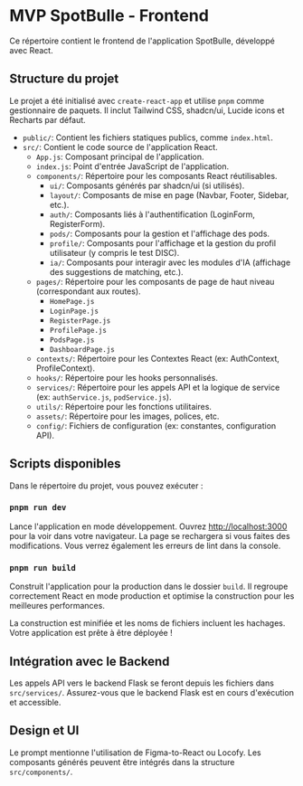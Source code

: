 # MVP SpotBulle - Frontend

Ce répertoire contient le frontend de l'application SpotBulle, développé avec React.

## Structure du projet

Le projet a été initialisé avec `create-react-app` et utilise `pnpm` comme gestionnaire de paquets. Il inclut Tailwind CSS, shadcn/ui, Lucide icons et Recharts par défaut.

- `public/`: Contient les fichiers statiques publics, comme `index.html`.
- `src/`: Contient le code source de l'application React.
  - `App.js`: Composant principal de l'application.
  - `index.js`: Point d'entrée JavaScript de l'application.
  - `components/`: Répertoire pour les composants React réutilisables.
    - `ui/`: Composants générés par shadcn/ui (si utilisés).
    - `layout/`: Composants de mise en page (Navbar, Footer, Sidebar, etc.).
    - `auth/`: Composants liés à l'authentification (LoginForm, RegisterForm).
    - `pods/`: Composants pour la gestion et l'affichage des pods.
    - `profile/`: Composants pour l'affichage et la gestion du profil utilisateur (y compris le test DISC).
    - `ia/`: Composants pour interagir avec les modules d'IA (affichage des suggestions de matching, etc.).
  - `pages/`: Répertoire pour les composants de page de haut niveau (correspondant aux routes).
    - `HomePage.js`
    - `LoginPage.js`
    - `RegisterPage.js`
    - `ProfilePage.js`
    - `PodsPage.js`
    - `DashboardPage.js`
  - `contexts/`: Répertoire pour les Contextes React (ex: AuthContext, ProfileContext).
  - `hooks/`: Répertoire pour les hooks personnalisés.
  - `services/`: Répertoire pour les appels API et la logique de service (ex: `authService.js`, `podService.js`).
  - `utils/`: Répertoire pour les fonctions utilitaires.
  - `assets/`: Répertoire pour les images, polices, etc.
  - `config/`: Fichiers de configuration (ex: constantes, configuration API).

## Scripts disponibles

Dans le répertoire du projet, vous pouvez exécuter :

### `pnpm run dev`

Lance l'application en mode développement.
Ouvrez [http://localhost:3000](http://localhost:3000) pour la voir dans votre navigateur.
La page se rechargera si vous faites des modifications.
Vous verrez également les erreurs de lint dans la console.

### `pnpm run build`

Construit l'application pour la production dans le dossier `build`.
Il regroupe correctement React en mode production et optimise la construction pour les meilleures performances.

La construction est minifiée et les noms de fichiers incluent les hachages.
Votre application est prête à être déployée !

## Intégration avec le Backend

Les appels API vers le backend Flask se feront depuis les fichiers dans `src/services/`.
Assurez-vous que le backend Flask est en cours d'exécution et accessible.

## Design et UI

Le prompt mentionne l'utilisation de Figma-to-React ou Locofy. Les composants générés peuvent être intégrés dans la structure `src/components/`.
